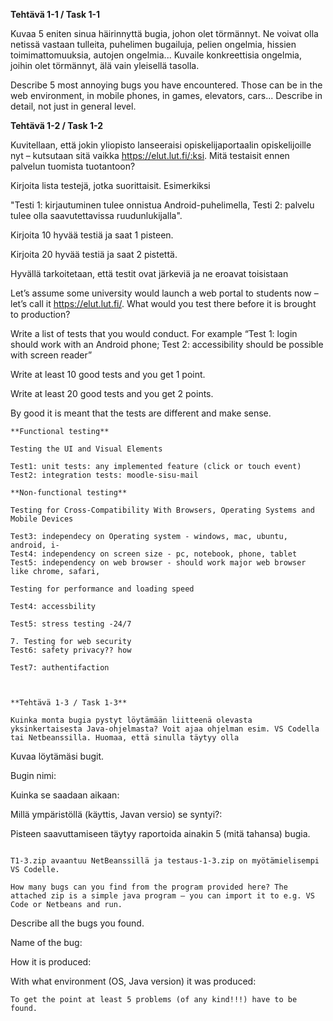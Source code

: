 **Tehtävä 1-1 / Task 1-1**

Kuvaa 5 eniten sinua häirinnyttä bugia, johon olet törmännyt. Ne voivat olla netissä vastaan tulleita, puhelimen bugailuja, pelien ongelmia, hissien toimimattomuuksia, autojen ongelmia... Kuvaile konkreettisia ongelmia, joihin olet törmännyt, älä vain yleisellä tasolla.

Describe 5 most annoying bugs you have encountered. Those can be in the web environment, in mobile phones, in games, elevators, cars... Describe in detail, not just in general level.


**Tehtävä 1-2 / Task 1-2**

Kuvitellaan, että jokin yliopisto lanseeraisi opiskelijaportaalin opiskelijoille nyt – kutsutaan sitä vaikka https://elut.lut.fi/:ksi. Mitä testaisit ennen palvelun tuomista tuotantoon?

Kirjoita lista testejä, jotka suorittaisit. Esimerkiksi 

"Testi 1: kirjautuminen tulee onnistua Android-puhelimella, 
 Testi 2: palvelu tulee olla saavutettavissa ruudunlukijalla".

Kirjoita 10 hyvää testiä ja saat 1 pisteen.

Kirjoita 20 hyvää testiä ja saat 2 pistettä.

Hyvällä tarkoitetaan, että testit ovat järkeviä ja ne eroavat toisistaan



Let’s assume some university would launch a web portal to students now – let’s call it https://elut.lut.fi/. What would you test there before it is brought to production?


Write a list of tests that you would conduct. For example “Test 1: login should work with an Android phone; Test 2: accessibility should be possible with screen reader”

Write at least 10 good tests and you get 1 point.

Write at least 20 good tests and you get 2 points.

By good it is meant that the tests are different and make sense.

```
**Functional testing**

Testing the UI and Visual Elements

Test1: unit tests: any implemented feature (click or touch event) 
Test2: integration tests: moodle-sisu-mail

**Non-functional testing**

Testing for Cross-Compatibility With Browsers, Operating Systems and Mobile Devices

Test3: independecy on Operating system - windows, mac, ubuntu, android, i-
Test4: independency on screen size - pc, notebook, phone, tablet
Test5: independency on web browser - should work major web browser like chrome, safari, 

Testing for performance and loading speed

Test4: accessbility

Test5: stress testing -24/7

7. Testing for web security
Test6: safety privacy?? how

Test7: authentifaction



**Tehtävä 1-3 / Task 1-3**

Kuinka monta bugia pystyt löytämään liitteenä olevasta yksinkertaisesta Java-ohjelmasta? Voit ajaa ohjelman esim. VS Codella tai Netbeanssilla. Huomaa, että sinulla täytyy olla 
```
Kuvaa löytämäsi bugit. 

Bugin nimi:

Kuinka se saadaan aikaan:

Millä ympäristöllä (käyttis, Javan versio) se syntyi?:

Pisteen saavuttamiseen täytyy raportoida ainakin 5 (mitä tahansa) bugia.
```

T1-3.zip avaantuu NetBeanssillä ja testaus-1-3.zip on myötämielisempi VS Codelle.

How many bugs can you find from the program provided here? The attached zip is a simple java program – you can import it to e.g. VS Code or Netbeans and run.

```
Describe all the bugs you found. 

Name of the bug:

How it is produced:

With what environment (OS, Java version) it was produced:
```
To get the point at least 5 problems (of any kind!!!) have to be found.

